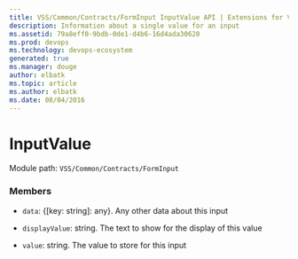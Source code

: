 ```yaml
---
title: VSS/Common/Contracts/FormInput InputValue API | Extensions for Visual Studio Team Services
description: Information about a single value for an input
ms.assetid: 79a8eff0-9bdb-0de1-d4b6-16d4ada30620
ms.prod: devops
ms.technology: devops-ecosystem
generated: true
ms.manager: douge
author: elbatk
ms.topic: article
ms.author: elbatk
ms.date: 08/04/2016
---
```


# InputValue

Module path: `VSS/Common/Contracts/FormInput`


### Members

* `data`: {[key: string]: any}. Any other data about this input

* `displayValue`: string. The text to show for the display of this value

* `value`: string. The value to store for this input

